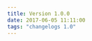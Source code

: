 ```yaml
---
title: Version 1.0.0
date: 2017-06-05 11:11:00 
tags: "changelogs 1.0"
---
```


<script src="https://gist.github.com/spinnaker-release/728f78dbbb7a784dd1b7120bf5806396.js"></script>